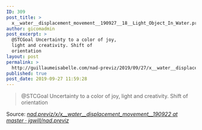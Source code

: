 ```yaml
---
ID: 309
post_title: >
  x__water__displacement_movement__190927__18__Light_Object_In_Water.project
author: gicomadmin
post_excerpt: >
  @STCGoal Uncertainty to a color of joy,
  light and creativity. Shift of
  orientation
layout: post
permalink: >
  http://guillaumeisabelle.com/nad-previz/2019/09/27/x__water__displacement_movement__190927__18__light_object_in_water-project/
published: true
post_date: 2019-09-27 11:59:28
---
```

<!-- wp:block-lab/stc-vision-block {"vision":"@STCGoal Uncertainty to a color of joy, light and creativity. Shift of orientation","dtdue":"191010"} /-->

> @STCGoal Uncertainty to a color of joy, light and creativity. Shift of orientation

Source: *[nad.previz/x/x\_\_water\_\_displacement_movement__190922 at master · jgwill/nad.previz][1]*

<!-- wp:image {"id":311} --><figure class="wp-block-image">

<img src="http://guillaumeisabelle.com/nad-previz/wp-content/uploads/sites/19/2019/09/image-46-1024x676.png" alt="" class="wp-image-311" /></figure> <!-- /wp:image -->

 [1]: https://github.com/jgwill/nad.previz/tree/master/x/x__water__displacement_movement__190922